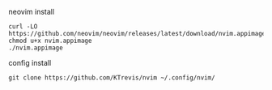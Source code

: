 neovim install
```
curl -LO https://github.com/neovim/neovim/releases/latest/download/nvim.appimage
chmod u+x nvim.appimage
./nvim.appimage
```
config install
```
git clone https://github.com/KTrevis/nvim ~/.config/nvim/
```
